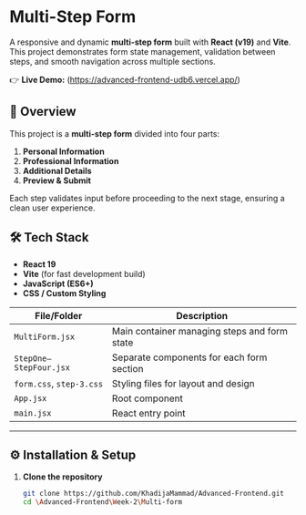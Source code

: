 # Multi-Step Form

A responsive and dynamic **multi-step form** built with **React (v19)** and **Vite**.  
This project demonstrates form state management, validation between steps, and smooth navigation across multiple sections.

👉 **Live Demo:** (https://advanced-frontend-udb6.vercel.app/)

## 🧩 Overview

This project is a **multi-step form** divided into four parts:
1. **Personal Information**
2. **Professional Information**
3. **Additional Details**
4. **Preview & Submit**

Each step validates input before proceeding to the next stage, ensuring a clean user experience.

## 🛠 Tech Stack

- **React 19**  
- **Vite** (for fast development build)  
- **JavaScript (ES6+)**  
- **CSS / Custom Styling**


| File/Folder | Description |
|--------------|-------------|
| `MultiForm.jsx` | Main container managing steps and form state |
| `StepOne–StepFour.jsx` | Separate components for each form section |
| `form.css`, `step-3.css` | Styling files for layout and design |
| `App.jsx` | Root component |
| `main.jsx` | React entry point |

---

## ⚙️ Installation & Setup

1. **Clone the repository**
   ```bash
   git clone https://github.com/KhadijaMammad/Advanced-Frontend.git
   cd \Advanced-Frontend\Week-2\Multi-form
